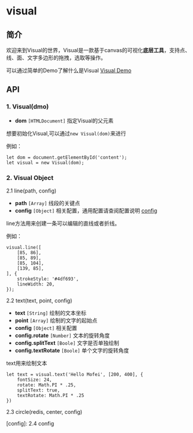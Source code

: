 # visual

## 简介

欢迎来到Visual的世界，Visual是一款基于canvas的可视化**底层工具**，支持点、线、面、文字多边形的拖拽，选取等操作。

可以通过简单的Demo了解什么是Visual [Visual Demo](https://huiyan-fe.github.io/visual/demo/index.v.1.0.1.html)


## API

### 1. Visual(dmo)

* **dom** `[HTMLDocument]` 指定Visual的父元素

想要初始化Visual,可以通过`new Visual(dom)`来进行

例如：

```javascirpt
let dom = document.getElementById('content');
let visual = new Visual(dom);
```

### 2. Visual Object

2.1 line(path, config)

* **path** `[Array]` 线段的关键点
* **config** `[Object]` 相关配置，通用配置请查阅配置说明 [config](#1)

line方法用来创建一条可以编辑的直线或者折线。

例如：

```javascirpt
visual.line([
	[85, 86],
	[85, 89],
	[85, 104],
	[139, 85],
], {
	strokeStyle: '#4df693',
	lineWidth: 20,
});
```

2.2 text(text, point, config)

* **text** `[String]` 绘制的文本坐标
* **point** `[Array]` 绘制的文字的起始点
* **config** `[Object]` 相关配置
* **config.rotate** `[Number]` 文本的旋转角度
* **config.splitText** `[Boole]` 文字是否单独绘制
* **config.textRotate** `[Boole]` 单个文字的旋转角度

text用来绘制文本

```javascipt
let text = visual.text('Hello Mofei', [200, 400], {
	fontSize: 24,
	rotate: Math.PI * .25,
	splitText: true,
	textRotate: Math.PI * .25
})
```

2.3 circle(redis, center, config)

[config]: 2.4 config